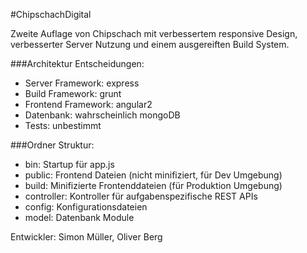 #ChipschachDigital

Zweite Auflage von Chipschach mit verbessertem responsive Design, verbesserter Server Nutzung und einem ausgereiften Build System.

###Architektur Entscheidungen:

- Server Framework: express
- Build Framework: grunt
- Frontend Framework: angular2 
- Datenbank: wahrscheinlich mongoDB
- Tests: unbestimmt

###Ordner Struktur:
- bin: Startup für app.js
- public: Frontend Dateien (nicht minifiziert, für Dev Umgebung)
- build: Minifizierte Frontenddateien (für Produktion Umgebung)
- controller: Kontroller für aufgabenspezifische REST APIs
- config: Konfigurationsdateien
- model: Datenbank Module

Entwickler: Simon Müller, Oliver Berg


